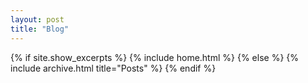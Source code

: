 ```yaml
---
layout: post
title: "Blog"
---
```


{% if site.show_excerpts %}
  {% include home.html %}
{% else %}
  {% include archive.html title="Posts" %}
{% endif %}
